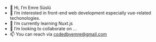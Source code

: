 - 👋 Hi, I’m Emre Süslü
- 👀 I’m interested in front-end web development especially vue-related techonologies.
- 🌱 I’m currently learning Nuxt.js
- 💞️ I’m looking to collaborate on ...
- 📫 You can reach via codedbyemre@gmail.com

<!---
codedbyEmre/codedbyEmre is a ✨ special ✨ repository because its `README.md` (this file) appears on your GitHub profile.
You can click the Preview link to take a look at your changes.
--->
